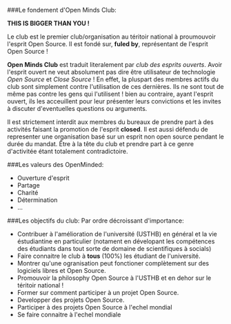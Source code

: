 ###Le fondement d'Open Minds Club:


**THIS IS BIGGER THAN YOU !**


Le club est le premier club/organisation au téritoir national à proumouvoir l'esprit Open Source. Il est fondé sur, **fuled by**, représentant de l'esprit Open Source !

**Open Minds Club** est traduit literalement par *club des esprits ouverts*. Avoir l'esprit ouvert ne veut absolument pas dire être utilisateur de technologie *Open Source* et *Close Source* ! En effet, la pluspart des membres actifs du club sont simplement contre l'utilisation de ces dernières. Ils ne sont tout de même pas contre les gens qui l'utilisent ! bien au contraire, ayant l'esprit ouvert, ils les acceuillent pour leur présenter leurs convictions et les invites à discuter d'eventuelles questions ou arguments.

Il est strictement interdit aux membres du bureaux de prendre part à des activités faisant la promotion de l'esprit **closed**. Il est aussi défendu de representer une organisation basé sur un esprit non open source pendant le durée du mandat. Être à la tête du club et prendre part à ce genre d'activitée étant totalement contradictoire.

###Les valeurs des OpenMinded:
- Ouverture d'esprit
- Partage
- Charité
- Détermination
- ...

###Les objectifs du club:
Par ordre décroissant d'importance:

- Contribuer à l'amélioration de l'université (USTHB) en général et la vie éstudiantine en particulier (notament en dévelopant les compétences des étudiants dans tout sorte de domaine de scientifiques à socials)
- Faire connaitre le club à **tous** (100%) les étudiant de l'université.
- Montrer qu'une ogranisation peut fonctioner complètement sur des logiciels libres et Open Source.
- Promouvoir la philosophy Open Source à l'USTHB et en dehor sur le téritoir national !
- Former sur comment participer à un projet Open Source.
- Developper des projets Open Source.
- Participer à des projets Open Source à l'echel mondial
- Se faire connaitre à l'echel mondiale



